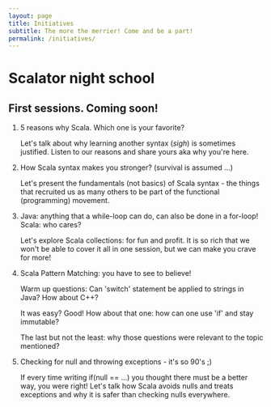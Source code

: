 ```yaml
---
layout: page
title: Initiatives
subtitle: The more the merrier! Come and be a part!
permalink: /initiatives/
---
```


# Scalator night school

<h2>First sessions. Coming soon!</h2>

<ol class="list">

<li> 5 reasons why Scala. Which one is your favorite? </li>

<p>Let's talk about why learning another syntax (<i>sigh</i>) is sometimes justified. Listen to our reasons and share yours aka why you're here.</p>

<!--[Statically typed, Immutable, Functional, Object Oriented, Fully Interopable with Java.]-->

<li> How Scala syntax makes you stronger? (survival is assumed ...) </li>

<p>Let's present the fundamentals (not basics) of Scala syntax - the things that recruited us as many others to be part of the functional (programming) movement.</p>

<li> Java: anything that a while-loop can do, can also be done in a for-loop! Scala: who cares? </li>

<p>Let's explore Scala collections: for fun and profit. It is so rich that we won't be able to cover it all in one session, but we can make you crave for more!</p>

<li> Scala Pattern Matching: you have to see to believe! </li>

<p>Warm up questions: Can 'switch' statement be applied to strings in Java? How about C++?</p>
<p>It was easy? Good! How about that one: how can one use 'if' and stay immutable? </p>
<p>The last but not the least: why those questions were relevant to the topic mentioned?</p>

<li> Checking for null and throwing exceptions - it's so 90's ;)</li>

<p>If every time writing if(null == ...) you thought there must be a better way, you were right! Let's talk how Scala avoids nulls and treats exceptions and why it is safer than checking nulls everywhere.</p>

</ol>




